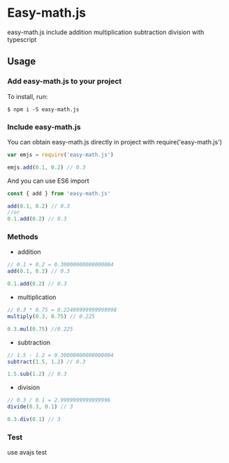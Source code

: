 # Easy-math.js

easy-math.js include addition multiplication subtraction division with typescript

## Usage

### Add easy-math.js to your project

To install, run:

```console
$ npm i -S easy-math.js
```

### Include easy-math.js

You can obtain easy-math.js directly in project with require('easy-math.js')

```js
var emjs = require('easy-math.js')

emjs.add(0.1, 0.2) // 0.3
```

And you can use ES6 import

```js
const { add } from 'easy-math.js'

add(0.1, 0.2) // 0.3
//or
0.1.add(0.2) // 0.3
```

### Methods


- addition

```js
// 0.1 + 0.2 = 0.30000000000000004
add(0.1, 0.2) // 0.3

0.1.add(0.2) // 0.3
```


- multiplication
```js
// 0.3 * 0.75 = 0.22499999999999998
multiply(0.3, 0.75) // 0.225

0.3.mul(0.75) //0.225
```

- subtraction
```js
// 1.5 - 1.2 = 0.30000000000000004
subtract(1.5, 1.2) // 0.3

1.5.sub(1.2) // 0.3
```

- division
```js
// 0.3 / 0.1 = 2.9999999999999996
divide(0.3, 0.1) // 3

0.3.div(0.1) // 3

```

### Test

use avajs test
